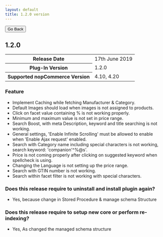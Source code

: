 ```yaml
---
layout: default
title: 1.2.0 version
---
```

<div class="sub-section">
  <div class="backtoprevpage">
    <button id="backButton">Go Back</button>
  </div>
  <div class="page-title">
    <h2>1.2.0</h2>
  </div>
  <div class="section-content">
    <div class="table-responsive">
        <table class="table table-bordered table-striped table-hover">
            <tbody>
                <tr>
                    <th>Release Date</th>
                    <td>17th  June 2019</td>
                </tr>
                <tr>
                    <th>Plug-In Version</th>
                    <td>1.2.0</td>
                </tr>
                <tr>
                    <th>Supported nopCommerce Version</th>
                    <td>4.10, 4.20</td>
                </tr>
            </tbody>
        </table>
    </div>
  </div>
</div>
<div class="sub-section">
  <div class="sub-title">
    <h3><span>Feature</span></h3>
  </div>
  <div class="section-content">
    <ul class="info-badges">
      <li>Implement Caching while fetching Manufacturer & Category.</li>
      <li>Default Images should load when images is not assigned to products.</li>
      <li>Click on facet value containing % is not working properly.</li>
      <li>Minimum and maximum value is not set in price range.</li>
      <li>Search Boost, with meta Description, keyword and title searching is not working.</li>
      <li>General settings, 'Enable Infinite Scrolling' must be allowed to enable when 'Enable Ajax request' enabled.</li>
      <li>Search with Category name including special characters is not working, search keyword: 'companion'^%@s'.</li>
      <li>Price is not coming properly after clicking on suggested keyword when spellcheck is using.</li>
      <li>Changing the Language is not setting up the price range.</li>
      <li>Search with GTIN number is not working.</li>
      <li>Search within facet filter is not working with special characters.</li>
    </ul>
  </div>
</div>   
<div class="sub-section">
  <div class="sub-title">
    <h3><span>Does this release require to uninstall and install plugin again?</span></h3>
  </div>
  <div class="section-content">
    <ul class="info-badges">
      <li>Yes, because change in Stored Procedure & manage schema Structure</li>
    </ul>
  </div>
</div>  
<div class="sub-section">
  <div class="sub-title">
    <h3><span>Does this release require to setup new core or perform re-indexing?</span></h3>
  </div>
  <div class="section-content">
    <ul class="info-badges">
      <li>Yes, As changed the managed schema structure</li>
    </ul>
  </div>
</div>  
